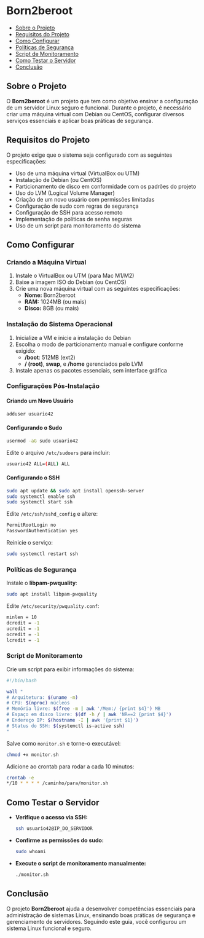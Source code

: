 # Born2beroot

- [Sobre o Projeto](#sobre-o-projeto)
- [Requisitos do Projeto](#requisitos-do-projetos)
- [Como Configurar](#como-configurar)
- [Políticas de Segurança](#políticas-de-segurança)
- [Script de Monitoramento](#script-de-monitoramento)
- [Como Testar o Servidor](#como-testar-o-servidor)
- [Conclusão](#conclusão)

## Sobre o Projeto

O **Born2beroot** é um projeto que tem como objetivo ensinar a configuração de um servidor Linux seguro e funcional. Durante o projeto, é necessário criar uma máquina virtual com Debian ou CentOS, configurar diversos serviços essenciais e aplicar boas práticas de segurança.

## Requisitos do Projeto

O projeto exige que o sistema seja configurado com as seguintes especificações:
- Uso de uma máquina virtual (VirtualBox ou UTM)
- Instalação de Debian (ou CentOS)
- Particionamento de disco em conformidade com os padrões do projeto
- Uso do LVM (Logical Volume Manager)
- Criação de um novo usuário com permissões limitadas
- Configuração de sudo com regras de segurança
- Configuração de SSH para acesso remoto
- Implementação de políticas de senha seguras
- Uso de um script para monitoramento do sistema

## Como Configurar

### Criando a Máquina Virtual

1. Instale o VirtualBox ou UTM (para Mac M1/M2)
2. Baixe a imagem ISO do Debian (ou CentOS)
3. Crie uma nova máquina virtual com as seguintes especificações:
   - **Nome:** Born2beroot
   - **RAM:** 1024MB (ou mais)
   - **Disco:** 8GB (ou mais)

### Instalação do Sistema Operacional

1. Inicialize a VM e inicie a instalação do Debian
2. Escolha o modo de particionamento manual e configure conforme exigido:
   - **/boot**: 512MB (ext2)
   - **/ (root)**, **swap**, e **/home** gerenciados pelo LVM
3. Instale apenas os pacotes essenciais, sem interface gráfica

### Configurações Pós-Instalação

#### Criando um Novo Usuário

```sh
adduser usuario42
```

#### Configurando o Sudo

```sh
usermod -aG sudo usuario42
```

Edite o arquivo `/etc/sudoers` para incluir:
```sh
usuario42 ALL=(ALL) ALL
```

#### Configurando o SSH

```sh
sudo apt update && sudo apt install openssh-server
sudo systemctl enable ssh
sudo systemctl start ssh
```

Edite `/etc/ssh/sshd_config` e altere:
```sh
PermitRootLogin no
PasswordAuthentication yes
```

Reinicie o serviço:
```sh
sudo systemctl restart ssh
```

### Políticas de Segurança

Instale o **libpam-pwquality**:
```sh
sudo apt install libpam-pwquality
```

Edite `/etc/security/pwquality.conf`:
```sh
minlen = 10
dcredit = -1
ucredit = -1
ocredit = -1
lcredit = -1
```

### Script de Monitoramento

Crie um script para exibir informações do sistema:
```sh
#!/bin/bash

wall "
# Arquitetura: $(uname -m)
# CPU: $(nproc) núcleos
# Memória livre: $(free -m | awk '/Mem:/ {print $4}') MB
# Espaço em disco livre: $(df -h / | awk 'NR==2 {print $4}')
# Endereço IP: $(hostname -I | awk '{print $1}')
# Status do SSH: $(systemctl is-active ssh)
"
```

Salve como `monitor.sh` e torne-o executável:
```sh
chmod +x monitor.sh
```

Adicione ao crontab para rodar a cada 10 minutos:
```sh
crontab -e
*/10 * * * * /caminho/para/monitor.sh
```

## Como Testar o Servidor

- **Verifique o acesso via SSH:**
  ```sh
  ssh usuario42@IP_DO_SERVIDOR
  ```
- **Confirme as permissões do sudo:**
  ```sh
  sudo whoami
  ```
- **Execute o script de monitoramento manualmente:**
  ```sh
  ./monitor.sh
  ```

## Conclusão

O projeto **Born2beroot** ajuda a desenvolver competências essenciais para administração de sistemas Linux, ensinando boas práticas de segurança e gerenciamento de servidores. Seguindo este guia, você configurou um sistema Linux funcional e seguro.
